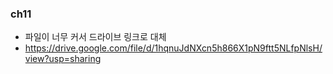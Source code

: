 ### ch11
* 파일이 너무 커서 드라이브 링크로 대체
* https://drive.google.com/file/d/1hqnuJdNXcn5h866X1pN9ftt5NLfpNlsH/view?usp=sharing
